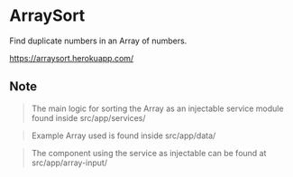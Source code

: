 # ArraySort

Find duplicate numbers in an Array of numbers.

https://arraysort.herokuapp.com/

## Note

> The main logic for sorting the Array as an injectable service module found
> inside src/app/services/

> Example Array used is found inside src/app/data/

> The component using the service as injectable can be found at src/app/array-input/

